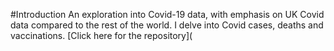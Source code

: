 #Introduction 
An exploration into Covid-19 data, with emphasis on UK Covid data compared to the rest of the world. I delve into Covid cases, deaths and vaccinations.
[Click here for the repository](
